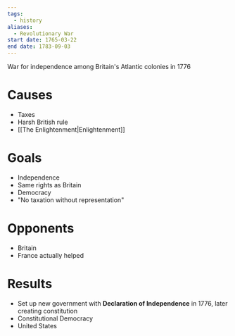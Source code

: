 ```yaml
---
tags:
  - history
aliases:
  - Revolutionary War
start date: 1765-03-22
end date: 1783-09-03
---
```

War for independence among Britain's Atlantic colonies in 1776
# Causes
- Taxes
- Harsh British rule
- [[The Enlightenment|Enlightenment]]
# Goals
- Independence
- Same rights as Britain
- Democracy
- "No taxation without representation"
# Opponents
- Britain
- France actually helped
# Results
- Set up new government with **Declaration of Independence** in 1776, later creating constitution
- Constitutional Democracy
- United States